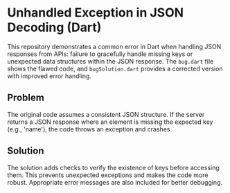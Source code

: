 # Unhandled Exception in JSON Decoding (Dart)

This repository demonstrates a common error in Dart when handling JSON responses from APIs:  failure to gracefully handle missing keys or unexpected data structures within the JSON response.  The `bug.dart` file shows the flawed code, and `bugSolution.dart` provides a corrected version with improved error handling.

## Problem

The original code assumes a consistent JSON structure.  If the server returns a JSON response where an element is missing the expected key (e.g., 'name'), the code throws an exception and crashes. 

## Solution

The solution adds checks to verify the existence of keys before accessing them.  This prevents unexpected exceptions and makes the code more robust.  Appropriate error messages are also included for better debugging.